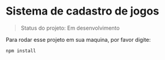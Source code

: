 <h1>Sistema de cadastro de jogos</h1> 

> Status do projeto: Em desenvolvimento

Para rodar esse projeto em sua maquina, por favor digite:

```
npm install
```

